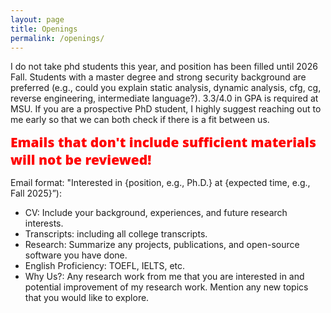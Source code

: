 ```yaml
---
layout: page
title: Openings
permalink: /openings/
---
```


I do not take phd students this year, and position has been filled until 2026 Fall. Students with a master degree and strong security background are preferred (e.g., could you explain static analysis, dynamic analysis, cfg, cg, reverse engineering, intermediate language?). 3.3/4.0 in GPA is required at MSU. If you are a prospective PhD student, I highly suggest reaching out to me early so that we can both check if there is a fit between us.

  <span style="color:red;font-family:'Open Sans', Helvetica, Arial, sans-serif;font-weight:800;font-size:21px">
    Emails that don't include sufficient materials will not be reviewed! 
  </span>

Email format: "Interested in {position, e.g., Ph.D.} at {expected time, e.g., Fall 2025}”):

- CV: Include your background, experiences, and future research interests.
- Transcripts: including all college transcripts.
- Research: Summarize any projects, publications, and open-source software you have done.
- English Proficiency: TOEFL, IELTS, etc.
- Why Us?: Any research work from me that you are interested in and potential improvement of my research work. Mention any new topics that you would like to explore.

<hr style="clear:both;visibility: hidden;" />
